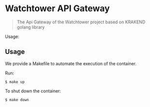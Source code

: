 Watchtower API Gateway
===

> The Api Gateway of the Watchtower project based on KRAKEND golang library

Usage:

## Usage

We provide a Makefile to automate the execution of the container.

Run:

```shell
$ make up
```

To shut down the container:

```shell
$ make down
```
